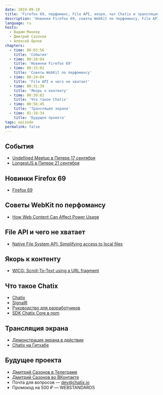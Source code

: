 ```yaml
---
date: 2019-09-10
title: 'Firefox 69, перфоманс, File API, якоря, чат Chatix и трансляция экрана'
description: 'Новинки Firefox 69, советы WebKit по перфомансу, File API и чего не хватает, якорь к контенту. Что такое Chatix, трансляция экрана и будущее проекта.'
language: ru
hosts:
  - Вадим Макеев
  - Дмитрий Сазонов
  - Алексей Орлов
chapters:
  - time: 00:03:56
    title: 'События'
  - time: 00:10:04
    title: 'Новинки Firefox 69'
  - time: 00:15:02
    title: 'Советы WebKit по перфомансу'
  - time: 00:24:04
    title: 'File API и чего не хватает'
  - time: 00:31:39
    title: 'Якорь к контенту'
  - time: 00:39:01
    title: 'Что такое Chatix'
  - time: 00:56:45
    title: 'Трансляция экрана'
  - time: 01:18:34
    title: 'Будущее проекта'
tags: episode
permalink: false
---
```


## События

- [Undefined Meetup в Питере 17 сентября](https://events.epam.com/events/undefined-meetup-1)
- [LongestJS в Питере 21 сентября](http://longestjs.org)

## Новинки Firefox 69

- [Firefox 69](http://tanalin.com/blog/2019/09/firefox-69/)

## Советы WebKit по перфомансу

- [How Web Content Can Affect Power Usage](https://webkit.org/blog/8970/how-web-content-can-affect-power-usage/)

## File API и чего не хватает

- [Native File System API: Simplifying access to local files](https://developers.google.com/web/updates/2019/08/native-file-system)

## Якорь к контенту

- [WICG: Scroll-To-Text using a URL fragment](https://github.com/WICG/ScrollToTextFragment)

## Что такое Chatix

- [Chatix](https://chatix.io/ru)
- [SignalR](https://dotnet.microsoft.com/apps/aspnet/signalr)
- [Руководство для разработчиков](https://chatix.io/ru/dev)
- [SDK Chatix Core в npm](https://www.npmjs.com/package/chatix-core)

## Трансляция экрана

- [Демонстрация экрана в действии](https://youtu.be/Mgw4r4iMGvE)
- [Chatix на Гитхабе](https://github.com/chatix-team)

## Будущее проекта

- [Дмитрий Сазонов в Телеграме](https://t.me/DmitriySazonov)
- [Дмитрий Сазонов во ВКонтакте](https://vk.com/sazonovdm)
- Почта для вопросов — dev@chatix.io
- Промокод на 500 ₽ — WEBSTANDARDS
